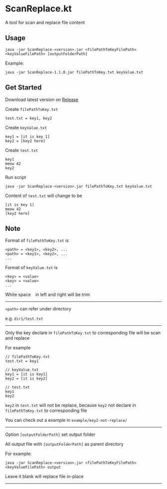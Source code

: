 # ScanReplace.kt

A tool for scan and replace file content

## Usage

```
java -jar ScanReplace-<version>.jar <filePathToKeyFilePath> <keyValueFilePath> [outputFolderPath]
```

Example:

```
java -jar ScanReplace-1.1.0.jar filePathToKey.txt keyValue.txt
```

## Get Started

Download latest version on [Release](https://github.com/CWKSC/ScanReplace.kt/releases)

Create `filePathToKey.txt`

```
test.txt = key1, key2
```

Create `keyValue.txt`

```
key1 = [it is key 1]
key2 = [key2 here]
```

Create `test.txt`

```
key1
meow 42
key2
```

Run script

```
java -jar ScanReplace-<version>.jar filePathToKey.txt keyValue.txt
```

Content of `test.txt` will change to be

```
[it is key 1]
meow 42
[key2 here]
```

## Note

Format of `filePathToKey.txt` is

```
<path> = <key1>, <key2>, ...
<path> = <key1>, <key2>, ...
...
```

Format of `keyValue.txt` is

```
<key> = <value>
<key> = <value>
...
```

White space ` `  in left and right will be trim

___

`<path>` can refer under directory

e.g. `dir1/test.txt` 

___

Only the key declare in `filePathToKey.txt` to corresponding file will be scan and replace

For example

```
// filePathToKey.txt
test.txt = key1

// keyValue.txt
key1 = [it is key1]
key2 = [it is key2]

// test.txt
key1
key2
```

`key2` in `test.txt` will not be replace, because `key2` not declare in `filePathToKey.txt` to corresponding file

You can check out a example in `example/key2-not-replace/`

___

Option `[outputFolderPath]` set output folder

All output file with `[outputFolderPath]` as parent directory

For example:

```
java -jar ScanReplace-<version>.jar <filePathToKeyFilePath> <keyValueFilePath> output
```

Leave it blank will replace file in-place

___

